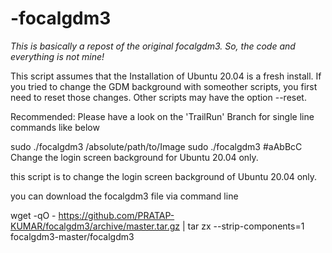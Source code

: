 # -focalgdm3
*This is basically a repost of the original focalgdm3. So, the code and everything is not mine!*

This script assumes that the Installation of Ubuntu 20.04 is a fresh install. If you tried to change the GDM background with someother scripts, you first need to reset those changes. Other scripts may have the option --reset.

Recommended: Please have a look on the 'TrailRun' Branch for single line commands like below

sudo ./focalgdm3 /absolute/path/to/Image
sudo ./focalgdm3 \#aAbBcC
Change the login screen background for Ubuntu 20.04 only.

this script is to change the login screen background of Ubuntu 20.04 only.

you can download the focalgdm3 file via command line

wget -qO - https://github.com/PRATAP-KUMAR/focalgdm3/archive/master.tar.gz | tar zx --strip-components=1 focalgdm3-master/focalgdm3
